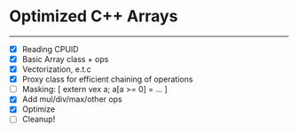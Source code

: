 # Optimized C++ Arrays

---

- [x] Reading CPUID  
- [x] Basic Array class + ops 
- [x] Vectorization, e.t.c
- [x] Proxy class for efficient chaining of operations
- [ ] Masking: [ extern vex<i16> a; a[a >= 0] = ... ]
- [x] Add mul/div/max/other ops
- [x] Optimize
- [ ] Cleanup! 
